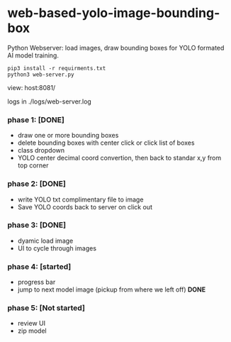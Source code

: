# web-based-yolo-image-bounding-box
Python Webserver: load images, draw bounding boxes for YOLO formated AI model training.

```
pip3 install -r requirments.txt
python3 web-server.py
```
view: host:8081/

logs in ./logs/web-server.log

### phase 1: [DONE]
  - draw one or more bounding boxes
  - delete bounding boxes with center click or click list of boxes
  - class dropdown 
  - YOLO center decimal coord convertion, then back to standar x,y from top corner


### phase 2: [DONE]
  - write YOLO txt complimentary file to image 
  - Save YOLO coords back to server on click out


### phase 3: [DONE]
  - dyamic load image
  - UI to cycle through images


### phase 4: [started]
  - progress bar
  - jump to next model image (pickup from where we left off) **DONE**

### phase 5: [Not started]
  - review UI
  - zip model
